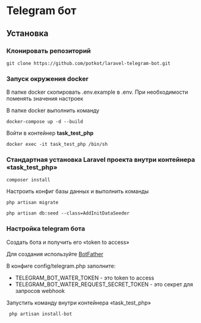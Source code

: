 # Telegram бот

## Установка

### Клонировать репозиторий 

```
git clone https://github.com/potkot/laravel-telegram-bot.git
```

### Запуск окружения docker

В папке docker скопировать .env.example в .env. При необходимости поменять значения настроек

В папке docker выполнить команду

```
docker-compose up -d --build
```

Войти в контейнер **task_test_php**

```
docker exec -it task_test_php /bin/sh
```

### Стандартная установка Laravel проекта внутри контейнера «task_test_php»

```
composer install
```

Настроить конфиг базы данных и выполнить команды

```
php artisan migrate 
```

```
php artisan db:seed --class=AddInitDataSeeder
```

### Настройка telegram бота

Создать бота и получить его «token to access»

Для создания используйте [BotFather](https://t.me/BotFather)

В конфиге config/telegram.php заполните:

* TELEGRAM_BOT_WATER_TOKEN - это token to access
* TELEGRAM_BOT_WATER_REQUEST_SECRET_TOKEN - это секрет для запросов webhook

Запустить команду внутри контейнера «task_test_php»

```
 php artisan install-bot
```
